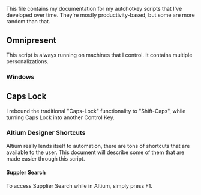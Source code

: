This file contains my documentation for my autohotkey scripts that I've developed over time. They're mostly productivity-based, but some are more random than that.

## Omnipresent 

This script is always running on machines that I control. It contains multiple personalizations.

### Windows

## Caps Lock

I rebound the traditional "Caps-Lock" functionality to "Shift-Caps", while turning Caps Lock into another Control Key.

### Altium Designer Shortcuts
Altium really lends itself to automation, there are tons of shortcuts that are available to the user. This document will describe some of them that are made easier through this script.

#### Suppler Search
To access Supplier Search while in Altium, simply press F1.

